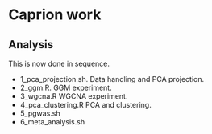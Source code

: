 # Caprion work

## Analysis

This is now done in sequence.

* 1_pca_projection.sh. Data handling and PCA projection.
* 2_ggm.R. GGM experiment.
* 3_wgcna.R WGCNA experiment.
* 4_pca_clustering.R PCA and clustering.
* 5_pgwas.sh
* 6_meta_analysis.sh

